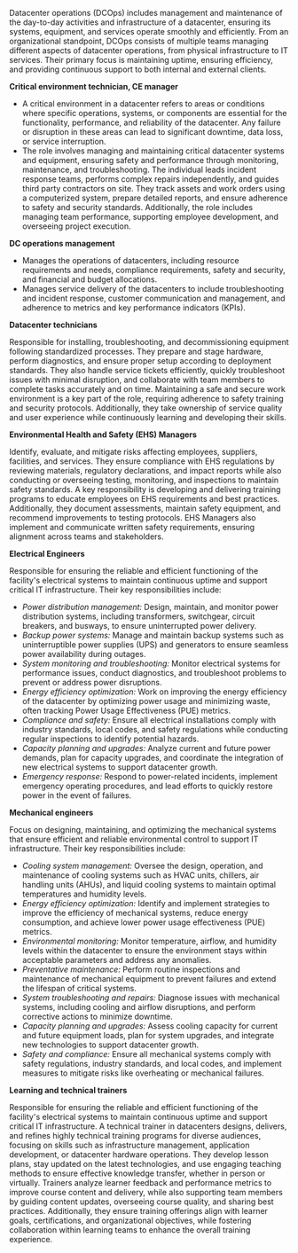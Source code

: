 
Datacenter operations (DCOps) includes management and maintenance of the day-to-day activities and infrastructure of a datacenter, ensuring its systems, equipment, and services operate smoothly and efficiently. From an organizational standpoint, DCOps consists of multiple teams managing different aspects of datacenter operations, from physical infrastructure to IT services. Their primary focus is maintaining uptime, ensuring efficiency, and providing continuous support to both internal and external clients.

**Critical environment technician, CE manager**

- A critical environment in a datacenter refers to areas or conditions where specific operations, systems, or components are essential for the functionality, performance, and reliability of the datacenter. Any failure or disruption in these areas can lead to significant downtime, data loss, or service interruption. 
- The role involves managing and maintaining critical datacenter systems and equipment, ensuring safety and performance through monitoring, maintenance, and troubleshooting. The individual leads incident response teams, performs complex repairs independently, and guides third party contractors on site. They track assets and work orders using a computerized system, prepare detailed reports, and ensure adherence to safety and security standards. Additionally, the role includes managing team performance, supporting employee development, and overseeing project execution.

**DC operations management** 

- Manages the operations of datacenters, including resource requirements and needs, compliance requirements, safety and security, and financial and budget allocations.
- Manages service delivery of the datacenters to include troubleshooting and incident response, customer communication and management, and adherence to metrics and key performance indicators (KPIs).

**Datacenter technicians**

Responsible for installing, troubleshooting, and decommissioning equipment following standardized processes. They prepare and stage hardware, perform diagnostics, and ensure proper setup according to deployment standards. They also handle service tickets efficiently, quickly troubleshoot issues with minimal disruption, and collaborate with team members to complete tasks accurately and on time. Maintaining a safe and secure work environment is a key part of the role, requiring adherence to safety training and security protocols. Additionally, they take ownership of service quality and user experience while continuously learning and developing their skills.

**Environmental Health and Safety (EHS) Managers**

Identify, evaluate, and mitigate risks affecting employees, suppliers, facilities, and services. They ensure compliance with EHS regulations by reviewing materials, regulatory declarations, and impact reports while also conducting or overseeing testing, monitoring, and inspections to maintain safety standards. A key responsibility is developing and delivering training programs to educate employees on EHS requirements and best practices. Additionally, they document assessments, maintain safety equipment, and recommend improvements to testing protocols. EHS Managers also implement and communicate written safety requirements, ensuring alignment across teams and stakeholders.

**Electrical Engineers** 

Responsible for ensuring the reliable and efficient functioning of the facility's electrical systems to maintain continuous uptime and support critical IT infrastructure. Their key responsibilities include:

- *Power distribution management:* Design, maintain, and monitor power distribution systems, including transformers, switchgear, circuit breakers, and busways, to ensure uninterrupted power delivery. 
- *Backup power systems:* Manage and maintain backup systems such as uninterruptible power supplies (UPS) and generators to ensure seamless power availability during outages. 
- *System monitoring and troubleshooting:* Monitor electrical systems for performance issues, conduct diagnostics, and troubleshoot problems to prevent or address power disruptions. 
- *Energy efficiency optimization:* Work on improving the energy efficiency of the datacenter by optimizing power usage and minimizing waste, often tracking Power Usage Effectiveness (PUE) metrics. 
- *Compliance and safety:* Ensure all electrical installations comply with industry standards, local codes, and safety regulations while conducting regular inspections to identify potential hazards. 
- *Capacity planning and upgrades:* Analyze current and future power demands, plan for capacity upgrades, and coordinate the integration of new electrical systems to support datacenter growth. 
- *Emergency response:* Respond to power-related incidents, implement emergency operating procedures, and lead efforts to quickly restore power in the event of failures.

**Mechanical engineers** 

Focus on designing, maintaining, and optimizing the mechanical systems that ensure efficient and reliable environmental control to support IT infrastructure. Their key responsibilities include:

- *Cooling system management:* Oversee the design, operation, and maintenance of cooling systems such as HVAC units, chillers, air handling units (AHUs), and liquid cooling systems to maintain optimal temperatures and humidity levels. 
- *Energy efficiency optimization:* Identify and implement strategies to improve the efficiency of mechanical systems, reduce energy consumption, and achieve lower power usage effectiveness (PUE) metrics. 
- *Environmental monitoring:* Monitor temperature, airflow, and humidity levels within the datacenter to ensure the environment stays within acceptable parameters and address any anomalies. 
- *Preventative maintenance:* Perform routine inspections and maintenance of mechanical equipment to prevent failures and extend the lifespan of critical systems. 
- *System troubleshooting and repairs:* Diagnose issues with mechanical systems, including cooling and airflow disruptions, and perform corrective actions to minimize downtime. 
- *Capacity planning and upgrades:* Assess cooling capacity for current and future equipment loads, plan for system upgrades, and integrate new technologies to support datacenter growth. 
- *Safety and compliance:* Ensure all mechanical systems comply with safety regulations, industry standards, and local codes, and implement measures to mitigate risks like overheating or mechanical failures.


**Learning and technical trainers** 

Responsible for ensuring the reliable and efficient functioning of the facility's electrical systems to maintain continuous uptime and support critical IT infrastructure. A technical trainer in datacenters designs, delivers, and refines highly technical training programs for diverse audiences, focusing on skills such as infrastructure management, application development, or datacenter hardware operations. They develop lesson plans, stay updated on the latest technologies, and use engaging teaching methods to ensure effective knowledge transfer, whether in person or virtually. Trainers analyze learner feedback and performance metrics to improve course content and delivery, while also supporting team members by guiding content updates, overseeing course quality, and sharing best practices. Additionally, they ensure training offerings align with learner goals, certifications, and organizational objectives, while fostering collaboration within learning teams to enhance the overall training experience.
